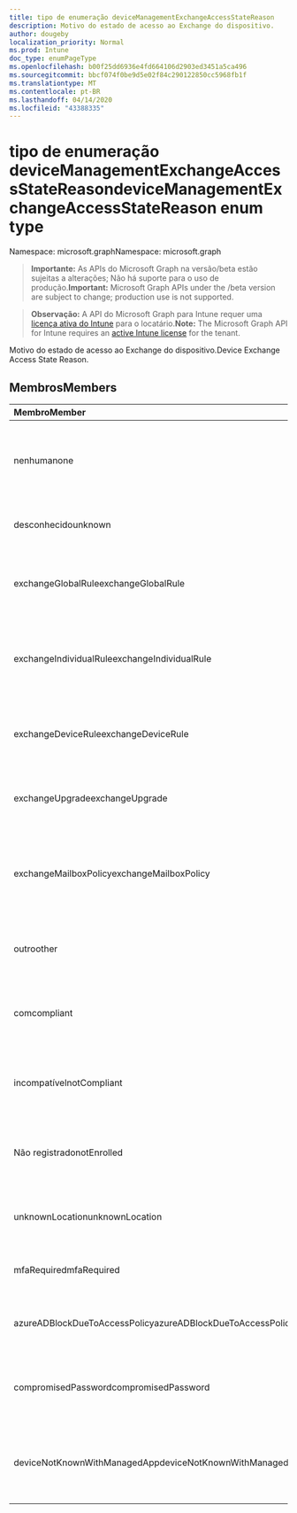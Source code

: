 ```yaml
---
title: tipo de enumeração deviceManagementExchangeAccessStateReason
description: Motivo do estado de acesso ao Exchange do dispositivo.
author: dougeby
localization_priority: Normal
ms.prod: Intune
doc_type: enumPageType
ms.openlocfilehash: b00f25dd6936e4fd664106d2903ed3451a5ca496
ms.sourcegitcommit: bbcf074f0be9d5e02f84c290122850cc5968fb1f
ms.translationtype: MT
ms.contentlocale: pt-BR
ms.lasthandoff: 04/14/2020
ms.locfileid: "43388335"
---
```

# <a name="devicemanagementexchangeaccessstatereason-enum-type"></a><span data-ttu-id="7cdb0-103">tipo de enumeração deviceManagementExchangeAccessStateReason</span><span class="sxs-lookup"><span data-stu-id="7cdb0-103">deviceManagementExchangeAccessStateReason enum type</span></span>

<span data-ttu-id="7cdb0-104">Namespace: microsoft.graph</span><span class="sxs-lookup"><span data-stu-id="7cdb0-104">Namespace: microsoft.graph</span></span>

> <span data-ttu-id="7cdb0-105">**Importante:** As APIs do Microsoft Graph na versão/beta estão sujeitas a alterações; Não há suporte para o uso de produção.</span><span class="sxs-lookup"><span data-stu-id="7cdb0-105">**Important:** Microsoft Graph APIs under the /beta version are subject to change; production use is not supported.</span></span>

> <span data-ttu-id="7cdb0-106">**Observação:** A API do Microsoft Graph para Intune requer uma [licença ativa do Intune](https://go.microsoft.com/fwlink/?linkid=839381) para o locatário.</span><span class="sxs-lookup"><span data-stu-id="7cdb0-106">**Note:** The Microsoft Graph API for Intune requires an [active Intune license](https://go.microsoft.com/fwlink/?linkid=839381) for the tenant.</span></span>

<span data-ttu-id="7cdb0-107">Motivo do estado de acesso ao Exchange do dispositivo.</span><span class="sxs-lookup"><span data-stu-id="7cdb0-107">Device Exchange Access State Reason.</span></span>

## <a name="members"></a><span data-ttu-id="7cdb0-108">Membros</span><span class="sxs-lookup"><span data-stu-id="7cdb0-108">Members</span></span>
|<span data-ttu-id="7cdb0-109">Membro</span><span class="sxs-lookup"><span data-stu-id="7cdb0-109">Member</span></span>|<span data-ttu-id="7cdb0-110">Valor</span><span class="sxs-lookup"><span data-stu-id="7cdb0-110">Value</span></span>|<span data-ttu-id="7cdb0-111">Descrição</span><span class="sxs-lookup"><span data-stu-id="7cdb0-111">Description</span></span>|
|:---|:---|:---|
|<span data-ttu-id="7cdb0-112">nenhuma</span><span class="sxs-lookup"><span data-stu-id="7cdb0-112">none</span></span>|<span data-ttu-id="7cdb0-113">,0</span><span class="sxs-lookup"><span data-stu-id="7cdb0-113">0</span></span>|<span data-ttu-id="7cdb0-114">Nenhum motivo de estado de acesso descoberto do Exchange</span><span class="sxs-lookup"><span data-stu-id="7cdb0-114">No access state reason discovered from Exchange</span></span>|
|<span data-ttu-id="7cdb0-115">desconhecido</span><span class="sxs-lookup"><span data-stu-id="7cdb0-115">unknown</span></span>|<span data-ttu-id="7cdb0-116">1</span><span class="sxs-lookup"><span data-stu-id="7cdb0-116">1</span></span>|<span data-ttu-id="7cdb0-117">Razão do estado de acesso desconhecido</span><span class="sxs-lookup"><span data-stu-id="7cdb0-117">Unknown access state reason</span></span>|
|<span data-ttu-id="7cdb0-118">exchangeGlobalRule</span><span class="sxs-lookup"><span data-stu-id="7cdb0-118">exchangeGlobalRule</span></span>|<span data-ttu-id="7cdb0-119">duas</span><span class="sxs-lookup"><span data-stu-id="7cdb0-119">2</span></span>|<span data-ttu-id="7cdb0-120">Estado de acesso determinado pela regra global do Exchange</span><span class="sxs-lookup"><span data-stu-id="7cdb0-120">Access state determined by Exchange Global rule</span></span>|
|<span data-ttu-id="7cdb0-121">exchangeIndividualRule</span><span class="sxs-lookup"><span data-stu-id="7cdb0-121">exchangeIndividualRule</span></span>|<span data-ttu-id="7cdb0-122">3D</span><span class="sxs-lookup"><span data-stu-id="7cdb0-122">3</span></span>|<span data-ttu-id="7cdb0-123">Estado de acesso determinado pela regra individual do Exchange</span><span class="sxs-lookup"><span data-stu-id="7cdb0-123">Access state determined by Exchange Individual rule</span></span>|
|<span data-ttu-id="7cdb0-124">exchangeDeviceRule</span><span class="sxs-lookup"><span data-stu-id="7cdb0-124">exchangeDeviceRule</span></span>|<span data-ttu-id="7cdb0-125">4 </span><span class="sxs-lookup"><span data-stu-id="7cdb0-125">4</span></span>|<span data-ttu-id="7cdb0-126">Estado de acesso determinado pela regra de dispositivo do Exchange</span><span class="sxs-lookup"><span data-stu-id="7cdb0-126">Access state determined by Exchange Device rule</span></span>|
|<span data-ttu-id="7cdb0-127">exchangeUpgrade</span><span class="sxs-lookup"><span data-stu-id="7cdb0-127">exchangeUpgrade</span></span>|<span data-ttu-id="7cdb0-128">5 </span><span class="sxs-lookup"><span data-stu-id="7cdb0-128">5</span></span>|<span data-ttu-id="7cdb0-129">Estado de acesso devido à atualização do Exchange</span><span class="sxs-lookup"><span data-stu-id="7cdb0-129">Access state due to Exchange upgrade</span></span>|
|<span data-ttu-id="7cdb0-130">exchangeMailboxPolicy</span><span class="sxs-lookup"><span data-stu-id="7cdb0-130">exchangeMailboxPolicy</span></span>|<span data-ttu-id="7cdb0-131">6 </span><span class="sxs-lookup"><span data-stu-id="7cdb0-131">6</span></span>|<span data-ttu-id="7cdb0-132">Estado de acesso determinado pela política de caixa de correio do Exchange</span><span class="sxs-lookup"><span data-stu-id="7cdb0-132">Access state determined by Exchange Mailbox Policy</span></span>|
|<span data-ttu-id="7cdb0-133">outro</span><span class="sxs-lookup"><span data-stu-id="7cdb0-133">other</span></span>|<span data-ttu-id="7cdb0-134">7 </span><span class="sxs-lookup"><span data-stu-id="7cdb0-134">7</span></span>|<span data-ttu-id="7cdb0-135">Estado de acesso determinado pelo Exchange</span><span class="sxs-lookup"><span data-stu-id="7cdb0-135">Access state determined by Exchange</span></span>|
|<span data-ttu-id="7cdb0-136">com</span><span class="sxs-lookup"><span data-stu-id="7cdb0-136">compliant</span></span>|<span data-ttu-id="7cdb0-137">8 </span><span class="sxs-lookup"><span data-stu-id="7cdb0-137">8</span></span>|<span data-ttu-id="7cdb0-138">Estado de acesso concedido por desafio de conformidade</span><span class="sxs-lookup"><span data-stu-id="7cdb0-138">Access state granted by compliance challenge</span></span>|
|<span data-ttu-id="7cdb0-139">incompatível</span><span class="sxs-lookup"><span data-stu-id="7cdb0-139">notCompliant</span></span>|<span data-ttu-id="7cdb0-140">9 </span><span class="sxs-lookup"><span data-stu-id="7cdb0-140">9</span></span>|<span data-ttu-id="7cdb0-141">Estado de acesso revogado pelo desafio de conformidade</span><span class="sxs-lookup"><span data-stu-id="7cdb0-141">Access state revoked by compliance challenge</span></span>|
|<span data-ttu-id="7cdb0-142">Não registrado</span><span class="sxs-lookup"><span data-stu-id="7cdb0-142">notEnrolled</span></span>|<span data-ttu-id="7cdb0-143">10 </span><span class="sxs-lookup"><span data-stu-id="7cdb0-143">10</span></span>|<span data-ttu-id="7cdb0-144">Estado de acesso revogado pelo desafio de gerenciamento</span><span class="sxs-lookup"><span data-stu-id="7cdb0-144">Access state revoked by management challenge</span></span>|
|<span data-ttu-id="7cdb0-145">unknownLocation</span><span class="sxs-lookup"><span data-stu-id="7cdb0-145">unknownLocation</span></span>|<span data-ttu-id="7cdb0-146">12 </span><span class="sxs-lookup"><span data-stu-id="7cdb0-146">12</span></span>|<span data-ttu-id="7cdb0-147">Estado de acesso devido à localização desconhecida</span><span class="sxs-lookup"><span data-stu-id="7cdb0-147">Access state due to unknown location</span></span>|
|<span data-ttu-id="7cdb0-148">mfaRequired</span><span class="sxs-lookup"><span data-stu-id="7cdb0-148">mfaRequired</span></span>|<span data-ttu-id="7cdb0-149">Treze</span><span class="sxs-lookup"><span data-stu-id="7cdb0-149">13</span></span>|<span data-ttu-id="7cdb0-150">Estado de acesso devido ao desafio da MFA</span><span class="sxs-lookup"><span data-stu-id="7cdb0-150">Access state due to MFA challenge</span></span>|
|<span data-ttu-id="7cdb0-151">azureADBlockDueToAccessPolicy</span><span class="sxs-lookup"><span data-stu-id="7cdb0-151">azureADBlockDueToAccessPolicy</span></span>|<span data-ttu-id="7cdb0-152">14 </span><span class="sxs-lookup"><span data-stu-id="7cdb0-152">14</span></span>|<span data-ttu-id="7cdb0-153">Estado de acesso revogado pela política de acesso AAD</span><span class="sxs-lookup"><span data-stu-id="7cdb0-153">Access State revoked by AAD Access Policy</span></span>|
|<span data-ttu-id="7cdb0-154">compromisedPassword</span><span class="sxs-lookup"><span data-stu-id="7cdb0-154">compromisedPassword</span></span>|<span data-ttu-id="7cdb0-155">15 </span><span class="sxs-lookup"><span data-stu-id="7cdb0-155">15</span></span>|<span data-ttu-id="7cdb0-156">Estado de acesso revogado por senha comprometida</span><span class="sxs-lookup"><span data-stu-id="7cdb0-156">Access State revoked by compromised password</span></span>|
|<span data-ttu-id="7cdb0-157">deviceNotKnownWithManagedApp</span><span class="sxs-lookup"><span data-stu-id="7cdb0-157">deviceNotKnownWithManagedApp</span></span>|<span data-ttu-id="7cdb0-158">16 </span><span class="sxs-lookup"><span data-stu-id="7cdb0-158">16</span></span>|<span data-ttu-id="7cdb0-159">Estado de acesso revogado por desafio de aplicativo gerenciado</span><span class="sxs-lookup"><span data-stu-id="7cdb0-159">Access state revoked by managed application challenge</span></span>|




